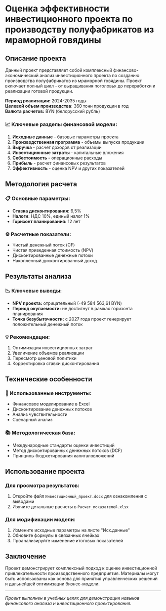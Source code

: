 # Оценка эффективности инвестиционного проекта по производству полуфабрикатов из мраморной говядины

## Описание проекта
Данный проект представляет собой комплексный финансово-экономический анализ инвестиционного проекта по созданию производства полуфабрикатов из мраморной говядины. Проект включает полный цикл - от выращивания поголовья до переработки и реализации готовой продукции.

**Период реализации:** 2024-2035 годы  
**Целевой объем производства:** 360 тонн продукции в год  
**Валюта расчетов:** BYN (белорусский рубль)


### 📈 Ключевые разделы финансовой модели:
1. **Исходные данные** - базовые параметры проекта
2. **Производственная программа** - объемы выпуска продукции
3. **Выручка** - расчет доходов от реализации
4. **Инвестиционные затраты** - капитальные вложения
5. **Себестоимость** - операционные расходы
6. **Прибыль** - расчет финансовых результатов
7. **Эффективность** - оценка NPV и других показателей

## Методология расчета

### 📋 Основные параметры:
- **Ставка дисконтирования:** 9,5%
- **Налоги:** НДС 10%, единый налог 1%
- **Горизонт планирования:** 12 лет

### ⚙️ Расчетные показатели:
- Чистый денежный поток (CF)
- Чистая приведенная стоимость (NPV)
- Дисконтированные денежные потоки
- Накопленный дисконтированный доход

## Результаты анализа

### 📉 Ключевые выводы:
- **NPV проекта:** отрицательный (-49 584 563,61 BYN)
- **Период окупаемости:** не достигнут в рамках горизонта планирования
- **Точка безубыточности:** с 2027 года проект генерирует положительный денежный поток

### 💡 Рекомендации:
1. Оптимизация инвестиционных затрат
2. Увеличение объемов реализации
3. Пересмотр ценовой политики
4. Корректировка ставки дисконтирования

## Технические особенности

### 🔧 Использованные инструменты:
- Финансовое моделирование в Excel
- Дисконтирование денежных потоков
- Анализ чувствительности
- Сценарный анализ

### 📚 Методологическая база:
- Международные стандарты оценки инвестиций
- Метод дисконтированных денежных потоков (DCF)
- Принципы бюджетирования капиталовложений

## Использование проекта

### Для просмотра результатов:
1. Откройте файл `Инвестиционный_проект.docx` для ознакомления с выводами
2. Изучите детальные расчеты в `Расчет_показателей.xlsx`

### Для модификации модели:
1. Измените исходные параметры на листе "Исх.данные"
2. Обновите формулы в связанных ячейках
3. Проанализируйте изменение итоговых показателей

## Заключение

Проект демонстрирует комплексный подход к оценке инвестиционной привлекательности производственного предприятия. Материалы могут быть использованы как основа для принятия управленческих решений и дальнейшей оптимизации бизнес-модели.

---
*Проект выполнен в учебных целях для демонстрации навыков финансового анализа и инвестиционного проектирования.*
